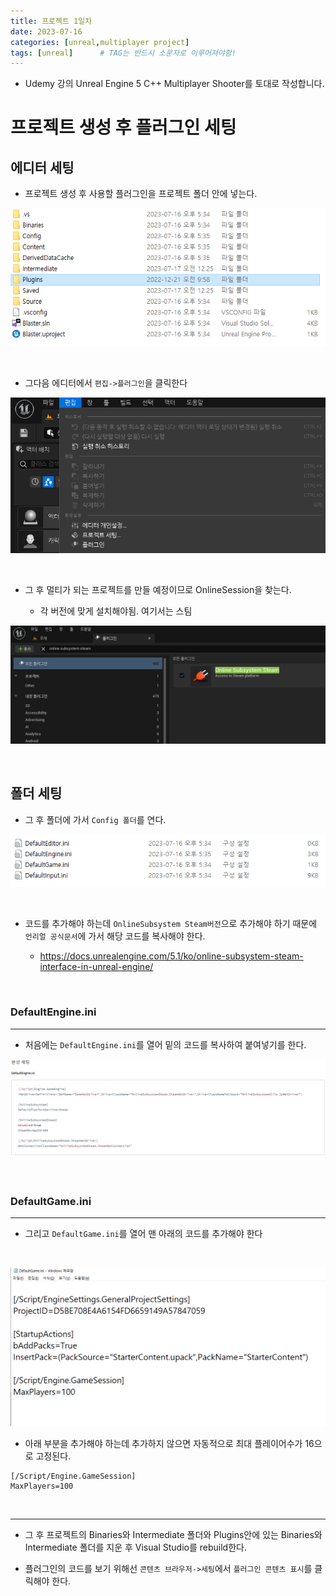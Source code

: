 ```yaml
---
title: 프로젝트 1일차
date: 2023-07-16
categories: [unreal,multiplayer project]
tags: [unreal]		# TAG는 반드시 소문자로 이루어져야함!
---
```


* Udemy 강의 Unreal Engine 5 C++ Multiplayer Shooter를 토대로 작성합니다.


**프로젝트 생성 후 플러그인 세팅**
===========

## 에디터 세팅

* 프로젝트 생성 후 사용할 플러그인을 프로젝트 폴더 안에 넣는다.


<p align="center"><img src="./../.../../../../assets/img/Unreal/MultiPlayer/ProjectCreate/프로젝트안에%20플러그인.png"></p>

<Br>

* 그다음 에디터에서 `편집->플러그인`을 클릭한다


<p align="center"><img src="./../.../../../../assets/img/Unreal/MultiPlayer/ProjectCreate/편집-플러그인.png"></p>

<br>

* 그 후 멀티가 되는 프로젝트를 만들 예정이므로 OnlineSession을 찾는다.

  * 각 버전에 맞게 설치해야됨. 여기서는 스팀

<p align="center"><img src="./../.../../../../assets/img/Unreal/MultiPlayer/ProjectCreate/Steam전용%20서브시스템.png"></p>


<br>

## 폴더 세팅

* 그 후 폴더에 가서 `Config 폴더`를 연다.


<p align="center"><img src="./../.../../../../assets/img/Unreal/MultiPlayer/ProjectCreate/ini파일.png"></p>

<br>

* 코드를 추가해야 하는데 `OnlineSubsystem Steam버전`으로 추가해야 하기 때문에 `언리얼 공식문서`에 가서 해당 코드를 복사해야 한다.

  * https://docs.unrealengine.com/5.1/ko/online-subsystem-steam-interface-in-unreal-engine/

<br>

### DefaultEngine\.ini
--------------------------


* 처음에는 `DefaultEngine.ini`를 열어 밑의 코드를 복사하여 붙여넣기를 한다.

<p align="center"><img src="./../.../../../../assets/img/Unreal/MultiPlayer/ProjectCreate/언리얼%20공식문서%20온라인시스템%20완성세팅.png"></p>

<br>

### DefaultGame\.ini
----------------------

* 그리고 `DefaultGame.ini`를 열어 맨 아래의 코드를 추가해야 한다

<br>

<p align="center"><img src="./../.../../../../assets/img/Unreal/MultiPlayer/ProjectCreate/GameEngineini파일-설정안하면기본플레이어16이최대.png"></p>



* 아래 부분을 추가해야 하는데 추가하지 않으면 자동적으로 최대 플레이어수가 16으로 고정된다.

```
[/Script/Engine.GameSession]
MaxPlayers=100
```

<br>

-------

* 그 후 프로젝트의 Binaries와 Intermediate 폴더와 Plugins안에 있는 Binaries와 Intermediate 폴더를 지운 후 Visual Studio를 rebuild한다.


* 플러그인의 코드를 보기 위해선 `콘텐츠 브라우저->세팅`에서 `플러그인 콘텐츠 표시`를 클릭해야 한다.
